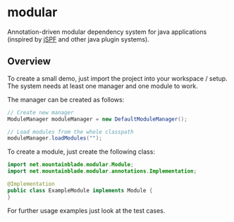 # modular
Annotation-driven modular dependency system for java applications (inspired by [jSPF](https://code.google.com/p/jspf)
and other java plugin systems).

## Overview
To create a small demo, just import the project into your workspace / setup. The system needs at least one manager and
one module to work.

The manager can be created as follows:
```java
// Create new manager
ModuleManager moduleManager = new DefaultModuleManager();

// Load modules from the whole classpath
moduleManager.loadModules("");
```

To create a module, just create the following class:
```java
import net.mountainblade.modular.Module;
import net.mountainblade.modular.annotations.Implementation;

@Implementation
public class ExampleModule implements Module {
}
```

For further usage examples just look at the test cases.
